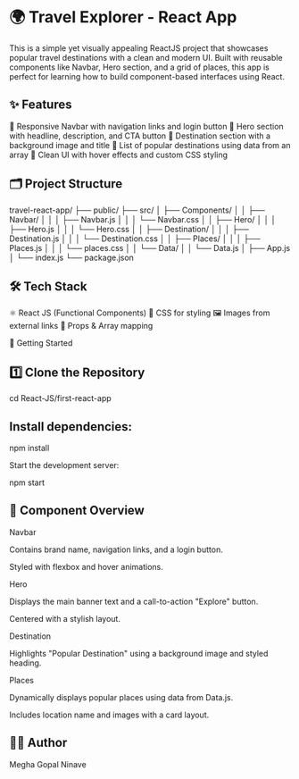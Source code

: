 # 🌍 Travel Explorer - React App

This is a simple yet visually appealing ReactJS project that showcases popular travel destinations with a clean and modern UI. Built with reusable components like Navbar, Hero section, and a grid of places, this app is perfect for learning how to build component-based interfaces using React.

## ✨ Features

🔹 Responsive Navbar with navigation links and login button
🔹 Hero section with headline, description, and CTA button
🔹 Destination section with a background image and title
🔹 List of popular destinations using data from an array
🔹 Clean UI with hover effects and custom CSS styling

## 🗂️ Project Structure

travel-react-app/
 ├── public/
 ├── src/
 │ ├── Components/
 │ │ ├── Navbar/
 │ │ │ ├── Navbar.js
 │ │ │ └── Navbar.css
 │ │ ├── Hero/
 │ │ │ ├── Hero.js
 │ │ │ └── Hero.css
 │ │ ├── Destination/
 │ │ │ ├── Destination.js
 │ │ │ └── Destination.css
 │ │ ├── Places/
 │ │ │ ├── Places.js
 │ │ │ └── places.css
 │ │ └── Data/
 │ │ └── Data.js
 │ ├── App.js
 │ └── index.js
 └── package.json


## 🛠️ Tech Stack

⚛️ React JS (Functional Components)
💅 CSS for styling
🖼️ Images from external links
🔁 Props & Array mapping

🚀 Getting Started

## 1️⃣ Clone the Repository


cd React-JS/first-react-app


## Install dependencies:

npm install


Start the development server:

npm start


## 🧩 Component Overview

Navbar

Contains brand name, navigation links, and a login button.

Styled with flexbox and hover animations.

Hero

Displays the main banner text and a call-to-action "Explore" button.

Centered with a stylish layout.

Destination

Highlights "Popular Destination" using a background image and styled heading.

Places

Dynamically displays popular places using data from Data.js.

Includes location name and images with a card layout.

## 🙋‍♀️ Author
Megha Gopal Ninave
